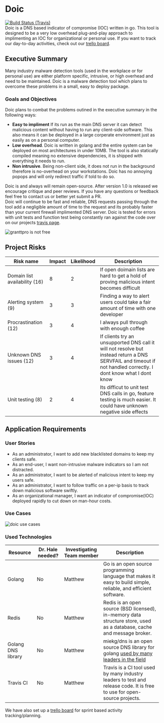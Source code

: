 # Doic
[![Build Status (Travis)](https://travis-ci.org/mfaltys/doic.svg?branch=master)](https://travis-ci.org/mfaltys/doic)  
Doic is a DNS based indicator of compromise (IOC) written in go.  This tool is designed to be a very low
overhead plug-and-play approach to implimenting an IOC for organizational or
personal use.  If you want to track our day-to-day activities, check out our
[trello board](https://trello.com/b/5KMHrR6L/project-requirement-clicitation-cybr4580).


## Executive Summary
Many industry malware detection tools (used in the workplace or for personal use)
are either platform specific, intrusive, or high overhead and need to be
maintained. Doic is a malware detection tool which plans to overcome these
problems in a small, easy to deploy package.  

### Goals and Objectives
Doic plans to combat the problems outined in the executive summary in the
following ways:

- **Easy to impliment** If its run as the main DNS server it can detect
  malicious content without having to run any client-side software. This also
  means it can be deployed in a large corperate environment just as easily as 
  on a personal computer.
- **Low overhead**. Doic is written in golang and the entire system can be deployed
  on most architectures in under 10MB. The tool is also statically compiled
  meaning no extensive dependencies, it is shipped with everything it needs to
  run.
- **Non intrusive**. Being non-client side, it does not run in the background
  therefore is no-overhead on your workstations. Doic has no annoying popops and
  will only redirect traffic if told to do so.

Doic is and always will remain open-source. After version 1.0 is released we
encourage critique and peer reviews. If you have any questions or feedback feel
free to contact us or better yet submit a PR.  
Doic will continue to be fast and reliable, DNS requests passing through the
tool add a negligible amount of time to the request and its probably faster than
your current firewall implimented DNS server. Doic is tested for errors with
unit tests and function test being constantly ran against the code over on our
projects [travis page](https://travis-ci.org/mfaltys/doic).

![granttpro is not free](https://s3.amazonaws.com/unixvoid-blog/trickedbyabusiness2.png)

## Project Risks

|Risk name | Impact | Likelihood | Description |
|----------|--------|------------|-------------|
|Domain list availability (16) | 8 | 2 | If open doimain lists are hard to get a hold of proving malicious intent becomes difficult |
|Alerting system (9) | 3 | 3 | Finding a way to alert users could take a fair amount of time with one developer |
|Procrastination (12) | 3 | 4 | I always pull through with enough coffee |
|Unknown DNS issues (12) | 3 | 4 | If clients try an unsupported DNS call it will not resolve but instead return a DNS SERVFAIL and timeout if not handled correctly. I dont know what I dont know |
|Unit testing (8) | 2 | 4 | Its difficut to unit test DNS calls in go, feature testing is much easier. It could have unknown negative side effects|


## Application Requirements

### User Stories
- As an administrator, I want to add new blacklisted domains to keep my clients
  safe.
- As an end-user, I want non-intrusive malware indicators so I am not
  distracted.
- As an administrator, I want to be alerted of malicious intent to keep my users
  safe.
- As an administrator, I want to follow traffic on a per-ip basis to track down
  malicious software swiftly.
- As an organizational manager, I want an indicator of compromise(IOC) deployed rapidly to cut down on
  man-hour costs.

### Use Cases
![doic use cases](https://s3.amazonaws.com/unixvoid-blog/doic_use_case.png)

### Used Technologies
|Resource  | Dr. Hale needed? | Investigating Team member | Description |
|-------------------|---------|---------------------------|-------------|
|Golang | No | Matthew | Go is an open source programming language that makes it easy to build simple, reliable, and efficient software. |
|Redis | No | Matthew | Redis is an open source (BSD licensed), in-memory data structure store, used as a database, cache and message broker. |
|Golang DNS library | No | Matthew| miekg/dns is an open source DNS library for golang [used by many leaders in the field](https://github.com/miekg/dns#users) |
|Travis CI | No | Matthew | Travis is a CI tool used by many industry leaders to test and release code. It is free to use for open-source projects. |

We have also set up a [trello board](https://trello.com/b/5KMHrR6L/project-requirement-clicitation-cybr4580) for sprint based activity tracking/planning.
